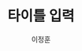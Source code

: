 ---
title: 타이틀 입력
category: 카테고리 생성
author: "이정훈"
tags: [태그]
img : ":이미지.jpg"
comments_disable: true
meta_description: "meta desc "
---